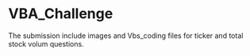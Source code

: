 # VBA_Challenge
The submission include images and Vbs_coding files for ticker and total stock volum questions.
